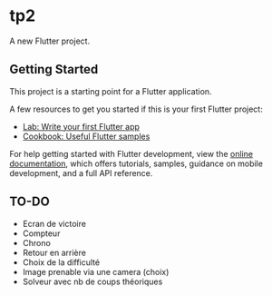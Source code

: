 # tp2

A new Flutter project.

## Getting Started

This project is a starting point for a Flutter application.

A few resources to get you started if this is your first Flutter project:

- [Lab: Write your first Flutter app](https://docs.flutter.dev/get-started/codelab)
- [Cookbook: Useful Flutter samples](https://docs.flutter.dev/cookbook)

For help getting started with Flutter development, view the
[online documentation](https://docs.flutter.dev/), which offers tutorials,
samples, guidance on mobile development, and a full API reference.


## TO-DO
- Ecran de victoire
- Compteur
- Chrono
- Retour en arrière
- Choix de la difficulté
- Image prenable via une camera (choix)
- Solveur avec nb de coups théoriques
